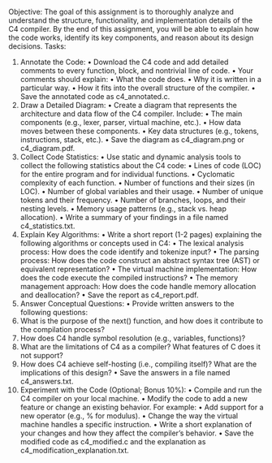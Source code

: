 Objective:
The goal of this assignment is to thoroughly analyze and understand the structure, functionality, and
implementation details of the C4 compiler. By the end of this assignment, you will be able to explain
how the code works, identify its key components, and reason about its design decisions.
Tasks:
1. Annotate the Code:
• Download the C4 code and add detailed comments to every function, block, and nontrivial line of code.
• Your comments should explain:
• What the code does.
• Why it is written in a particular way.
• How it fits into the overall structure of the compiler.
• Save the annotated code as c4_annotated.c.
2. Draw a Detailed Diagram:
• Create a diagram that represents the architecture and data flow of the C4 compiler.
Include:
• The main components (e.g., lexer, parser, virtual machine, etc.).
• How data moves between these components.
• Key data structures (e.g., tokens, instructions, stack, etc.).
• Save the diagram as c4_diagram.png or c4_diagram.pdf.
3. Collect Code Statistics:
• Use static and dynamic analysis tools to collect the following statistics about the C4 code:
• Lines of code (LOC) for the entire program and for individual functions.
• Cyclomatic complexity of each function.
• Number of functions and their sizes (in LOC).
• Number of global variables and their usage.
• Number of unique tokens and their frequency.
• Number of branches, loops, and their nesting levels.
• Memory usage patterns (e.g., stack vs. heap allocation).
• Write a summary of your findings in a file named c4_statistics.txt.
4. Explain Key Algorithms:
• Write a short report (1-2 pages) explaining the following algorithms or concepts used in C4:
• The lexical analysis process: How does the code identify and tokenize input?
• The parsing process: How does the code construct an abstract syntax tree (AST) or
equivalent representation?
• The virtual machine implementation: How does the code execute the compiled
instructions?
• The memory management approach: How does the code handle memory allocation and
deallocation?
• Save the report as c4_report.pdf.
5. Answer Conceptual Questions:
• Provide written answers to the following questions:
1. What is the purpose of the next() function, and how does it contribute to the compilation
process?
2. How does C4 handle symbol resolution (e.g., variables, functions)?
3. What are the limitations of C4 as a compiler? What features of C does it not support?
4. How does C4 achieve self-hosting (i.e., compiling itself)? What are the implications of this
design?
• Save the answers in a file named c4_answers.txt.
6. Experiment with the Code (Optional; Bonus 10%):
• Compile and run the C4 compiler on your local machine.
• Modify the code to add a new feature or change an existing behavior. For example:
• Add support for a new operator (e.g., % for modulus).
• Change the way the virtual machine handles a specific instruction.
• Write a short explanation of your changes and how they affect the compiler’s behavior.
• Save the modified code as c4_modified.c and the explanation
as c4_modification_explanation.txt.

